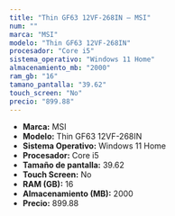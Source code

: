 ```yaml
---
title: "Thin GF63 12VF-268IN — MSI"
num: ""
marca: "MSI"
modelo: "Thin GF63 12VF-268IN"
procesador: "Core i5"
sistema_operativo: "Windows 11 Home"
almacenamiento_mb: "2000"
ram_gb: "16"
tamano_pantalla: "39.62"
touch_screen: "No"
precio: "899.88"
---
```

<ul>
<li><strong>Marca:</strong> MSI</li>
<li><strong>Modelo:</strong> Thin GF63 12VF-268IN</li>
<li><strong>Sistema Operativo:</strong> Windows 11 Home</li>
<li><strong>Procesador:</strong> Core i5 </li>
<li><strong>Tamaño de pantalla:</strong> 39.62</li>
<li><strong>Touch Screen:</strong> No</li>
<li><strong>RAM (GB):</strong> 16</li>
<li><strong>Almacenamiento (MB):</strong> 2000</li>
<li><strong>Precio:</strong> 899.88</li>
</ul>